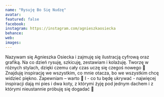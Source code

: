 ```yaml
---
name: "Rysuję Bo Się Nudzę"
avatar: 
featured: false
facebook: 
instagram: https://instagram.com/agnieszkaosiecka
behance: 
web:
images:
---
```

Nazywam się Agnieszka Osiecka i zajmuję się ilustracją cyfrową oraz grafiką. Na co dzień rysuję, szkicuję, zestawiam i kolażuję. Tworzę w różnych stylach, dzięki czemu cały czas uczę się czegoś nowego 🙂 Znajduję inspirację we wszystkim, co mnie otacza, bo we wszystkim chcę widzieć piękno. Zapewniam – warto 🙂 I - co tu będę ukrywać - najwięcej inspiracji dają mi pies i dwa koty, z którymi żyję pod jednym dachem i z którymi nieustannie próbuję się dogadać 🙂
